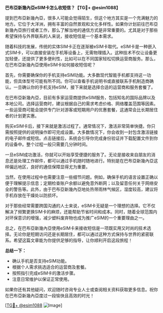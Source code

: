 **巴布亞新幾內亞eSIM卡怎么收短信？【TG💪+ @esim1088】**

提到巴布亞新幾內亞，很多人可能会觉得陌生，但这个地方其实是一个充满魅力的地方。它位于大洋洲，拥有丰富的自然景观和文化多样性。如果你计划前往巴布亞新幾內亞旅行或者工作，那么了解当地的通信方式是非常重要的。尤其是对于那些希望保持与外界联系的人来说，接收短信是一个基本需求。

随着科技的发展，传统的实体SIM卡正在逐渐被eSIM卡取代。eSIM卡是一种嵌入式SIM卡，可以直接安装在手机等设备上，无需物理插入。这种技术不仅让设备更加轻便，还提供了更多便利性，比如可以在不同国家轻松切换运营商服务。那么，在巴布亞新幾內亞使用eSIM卡如何接收短信呢？

首先，你需要确保你的手机支持eSIM功能。大多数现代智能手机都支持这一功能，但具体型号可能有所不同。你可以查看手机说明书或直接联系手机制造商确认。一旦确认你的手机支持eSIM，接下来就是选择合适的运营商和服务套餐了。

在巴布亞新幾內亞，目前有多家运营商提供eSIM服务，包括知名的国际品牌以及本地公司。选择运营商时，建议根据自己的需求考虑价格、网络覆盖范围等因素。一些运营商可能会提供专门针对游客或短期用户的优惠套餐，这通常会比长期居住者的计划更实惠。

购买eSIM卡后，接下来就是激活过程了。通常情况下，激活非常简单快捷。你只需按照提供的说明操作即可完成设置。大多数情况下，你会收到一封包含激活链接的电子邮件或短信。点击链接后，系统会引导你完成身份验证并下载配置文件到你的设备中。整个过程一般只需要几分钟时间。

一旦eSIM成功激活，你就可以开始享受便捷的服务了。无论是接收来自朋友的消息还是处理工作邮件，都可以通过手机随时随地进行。特别是在巴布亞新幾內亞这样偏远地区，良好的通信保障显得尤为重要。

当然，在使用过程中也需要注意一些细节问题。例如，确保手机的语言设置正确以便于理解提示信息；定期检查账户余额以避免意外断网；以及留意任何关于网络安全的警告等。此外，由于巴布亞新幾內亞地处热带雨林气候区，湿度较高，建议将手机存放在干燥处以防损坏。

对于那些经常需要跨国沟通的人士来说，eSIM卡无疑是一个理想的选择。它不仅解决了频繁更换SIM卡的麻烦，还能帮助节省时间和成本。同时，随着全球范围内对环保意识的增强，减少塑料废弃物也成为推广eSIM的一个重要理由之一。

总之，在巴布亞新幾內亞使用eSIM卡来接收短信是一项既实用又时尚的技术选择。无论你是短期访问还是长期居住，都可以通过这种方式保持与世界的紧密联系。希望这篇文章能为你提供足够的指导，让你顺利开启这段旅程！

**总结一下：**
- 确认手机是否支持eSIM功能。
- 根据个人需求挑选适合的运营商及套餐。
- 按照指引完成eSIM卡的激活步骤。
- 注意日常维护以保证正常使用。

如果你还有其他疑问，欢迎随时咨询专业人士或查阅相关资料获取更多信息。祝你在巴布亞新幾內亞度过一段愉快且高效的时光！

[[TG💪+ @esim1088](https://t.me/s/esim1088) ![Image](https://i.postimg.cc/4NQfJmqS/Snipaste-2025-05-13-00-14-12.png)]